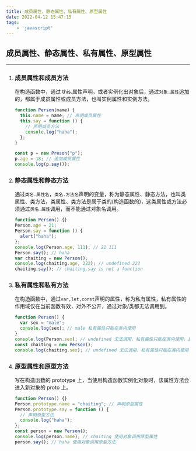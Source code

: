 ```yaml
---
title: 成员属性、静态属性、私有属性、原型属性
date: 2022-04-12 15:47:15
tags:
	- 'javascript'
---
```


## 成员属性、静态属性、私有属性、原型属性

---
<!--more-->

1. ### 成员属性和成员方法

   在构造函数中，通过 this.属性声明，或者实例化出对象后，通过`对象.属性`追加的，都属于成员属性或成员方法，也叫实例属性和实例方法。

   ```js
   function Person(name) {
     this.name = name; // 声明成员属性
     this.say = function () {
       // 声明成员方法
       console.log("haha");
     };
   }

   const p = new Preson("p");
   p.age = 18; // 追加成员属性
   console.log(p.say());
   ```

2. ### 静态属性和静态方法

   通过`类名.属性名`，`类名.方法名`声明的变量，称为静态属性、静态方法，也叫类属性、类方法，类属性、类方法是属于类的(构造函数的)，这类属性或方法必须通过`类名.属性`调用，而不能通过对象名调用。

   ```js
   function Person() {}
   Person.age = 21;
   Person.say = function () {
     alert("haha");
   };
   console.log(Person.age, 111); // 21 111
   Person.say(); // haha
   var chaiting = new Person();
   console.log(chaiting.age, 222); // undefined 222
   chaiting.say(); // chaiting.say is not a function
   ```

3. ### 私有属性和私有方法

   在构造函数中，通过`var,let,const`声明的属性，称为私有属性，私有属性的作用域仅在当前函数有效，对外不公开，通过对象/类都无法调用到。

   ```js
   function Person() {
     var sex = "male";
     console.log(sex); // male 私有属性只能在类内使用
   }
   console.log(Person.sex); // undefined 无法调用，私有属性只能在类内使用，且js变量具有函数作用域
   const chaiting = new Person();
   console.log(chaiting.sex); // undefined 无法调用，私有属性只能在类内使用
   ```

4. ### 原型属性和原型方法

   写在构造函数的 prototype 上，当使用构造函数实例化对象时，该属性方法会进入新对象的 proto 上。

   ```js
   function Person() {}
   Person.prototype.name = "chaiting"; // 声明原型属性
   Person.prototype.say = function () {
     // 声明原型方法
     console.log("haha");
   };
   const person = new Person();
   console.log(person.name); // chaiting 使用对象调用原型属性
   person.say(); // haha 使用对象调用原型方法
   ```

​
